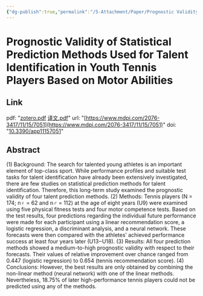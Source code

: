 ```yaml
---
{"dg-publish":true,"permalink":"/5-Attachment/Paper/Prognostic Validity of Statistical Prediction Methods Used for Talent Identification in Youth Tennis Players Based on Motor Abilities/"}
---
```


# Prognostic Validity of Statistical Prediction Methods Used for Talent Identification in Youth Tennis Players Based on Motor Abilities
## Link
pdf: "[zotero.pdf](zotero://open-pdf/library/items/UCGX7KJ9) [译文.pdf](zotero://open-pdf/library/items/CE9HX6W4)"
url: "[https://www.mdpi.com/2076-3417/11/15/7051](https://www.mdpi.com/2076-3417/11/15/7051)"
doi: "[10.3390/app11157051](https://doi.org/10.3390/app11157051)"
## Abstract
(1) Background: The search for talented young athletes is an important element of top-class sport. While performance profiles and suitable test tasks for talent identification have already been extensively investigated, there are few studies on statistical prediction methods for talent identification. Therefore, this long-term study examined the prognostic validity of four talent prediction methods. (2) Methods: Tennis players (N = 174; n♀ = 62 and n♂ = 112) at the age of eight years (U9) were examined using five physical fitness tests and four motor competence tests. Based on the test results, four predictions regarding the individual future performance were made for each participant using a linear recommendation score, a logistic regression, a discriminant analysis, and a neural network. These forecasts were then compared with the athletes’ achieved performance success at least four years later (U13‒U18). (3) Results: All four prediction methods showed a medium-to-high prognostic validity with respect to their forecasts. Their values of relative improvement over chance ranged from 0.447 (logistic regression) to 0.654 (tennis recommendation score). (4) Conclusions: However, the best results are only obtained by combining the non-linear method (neural network) with one of the linear methods. Nevertheless, 18.75% of later high-performance tennis players could not be predicted using any of the methods.
